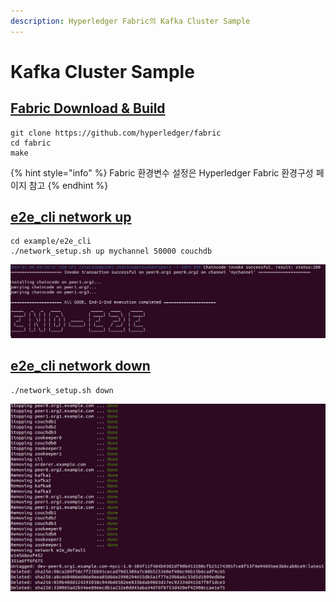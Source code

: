 ```yaml
---
description: Hyperledger Fabric의 Kafka Cluster Sample
---
```


# Kafka Cluster Sample

## [Fabric Download & Build](https://github.com/hyperledger/fabric) 

```text
git clone https://github.com/hyperledger/fabric
cd fabric
make
```

{% hint style="info" %}
Fabric 환경변수 설정은 Hyperledger Fabric 환경구성 페이지 참고
{% endhint %}

## [e2e\_cli network up ](https://github.com/hyperledger/fabric) 

```text
cd example/e2e_cli
./network_setup.sh up mychannel 50000 couchdb
```

![](.gitbook/assets/image%20%283%29.png)

## [e2e\_cli network down](https://github.com/hyperledger/fabric)

```text
./network_setup.sh down
```

![](.gitbook/assets/image%20%284%29.png)

